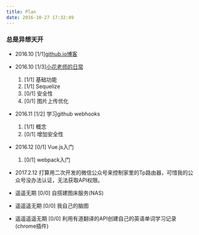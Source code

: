 ```yaml
---
title: Plan
date: 2016-10-27 17:32:49
---
```

### 总是异想天开

* 2016.10  [1/1][github.io博客](/2016/10/24/hexo-operate/)
* 2016.10  [1/3][小花老师的日常](http://libing.win:3000)
    1. [1/1] 基础功能
    2. [1/1] Sequelize
    3. [0/1] 安全性
    4. [0/1] 图片上传优化
* 2016.11  [1/2] 学习github webhooks
    1. [1/1] 概念
    2. [0/1] 增加安全性
* 2016.12 [0/1] Vue.js入门
    1. [0/1] webpack入门
* 2017.2.12 打算用二次开发的微信公众号来控制家里的Tp路由器，可惜我的公众号没办法认证，无法获取API权限。

* 遥遥无期  [0/0] 自搭建图床服务(NAS)
* 遥遥遥无期 [0/0] 我自己的脑图
* 遥遥遥遥无期 [0/0] 利用有道翻译的API创建自己的英语单词学习记录(chrome插件)